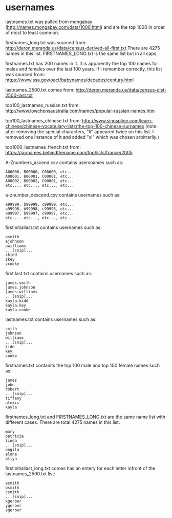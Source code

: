 # usernames

 lastnames.txt was pulled from mongabay (http://names.mongabay.com/data/1000.html) and are the top 1000 in order of most to    least common.
 
 firstnames_long.txt was sourced from: http://deron.meranda.us/data/census-derived-all-first.txt
 There are 4275 names in this list. FIRSTNAMES_LONG.txt is the same list but in all caps.  
 
 firstnames.txt has 200 names in it. It is apparently the top 100 names for males and females over the last 100 years. 
 If I remember correctly, this list was sourced from: https://www.ssa.gov/oact/babynames/decades/century.html
 
 lastnames_2500.txt comes from: http://deron.meranda.us/data/census-dist-2500-last.txt

 top100_lastnames_russian.txt from: http://www.lowchensaustralia.com/names/popular-russian-names.htm
 
 top100_lastnames_chinese.txt from: http://www.sinosplice.com/learn-chinese/chinese-vocabulary-lists/the-top-100-chinese-surnames (note: after removing the special characters, "li" appeared twice on this list. I removed one instance of it and added "xi" which was chosen arbitrarily.)
 
 top1000_lastnames_french.txt from: https://surnames.behindthename.com/top/lists/france/2005
 
A-Znumbers_ascend.csv contains usersnames such as:

  	A00000, B00000, C00000, etc...
	A00001, B00001, C00001, etc...
	A00002, B00002, C00001, etc...
	etc..., etc..., etc..., etc...
  


a-znumber_descend.csv contains usernames such as:

	a99999, b99999, c99999, etc...
	a99998, b99998, c99998, etc...
	a99997, b99997, c99997, etc...
	etc.... etc..., etc..., etc...
  
  
  
firstinitiallast.txt contains usernames such as:
	
	asmith
	ajohnson
	awilliams
	...[snip]...
	zkidd
	zkey
	zcooke
  
 

first.last.txt contains usernames such as:

	james.smith
	james.johnson
	james.williams
	...[snip]...
	kayla.kidd
	kayla.key
	kayla.cooke
	
	
	
lastnames.txt contains usernames such as:

	smith
	johnson
	williams
	...[snip]...
	kidd
	key
	cooke
	
	
 
firstnames.txt containts the top 100 male and top 100 female names such as:

	james
	john
	robert
	...[snip]...
	tiffany
	alexis
	kayla

firstnames_long.txt and FIRSTNAMES_LONG.txt are the same name list with different cases. There are total 4275 names in this list.

	mary
	patricia
	linda
	...[snip]...
	angila
	alona
	allyn
	
	
	
firstinitiallast_long.txt comes has an entery for each letter infront of the lastnames_2500.txt list:

	asmith
	bsmith
	csmith
	...[snip]...
	xgerber
	ygerber
	zgerber


